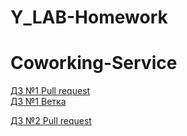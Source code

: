 # Y_LAB-Homework

# Coworking-Service
 [ДЗ №1 Pull request](https://github.com/JenevyBatya/Y_LAB-Homework/pull/1)   
 [ДЗ №1 Ветка](https://github.com/JenevyBatya/Y_LAB-Homework/tree/homework_1)


 [ДЗ №2 Pull request](https://github.com/JenevyBatya/Y_LAB-Homework/pull/2) 
